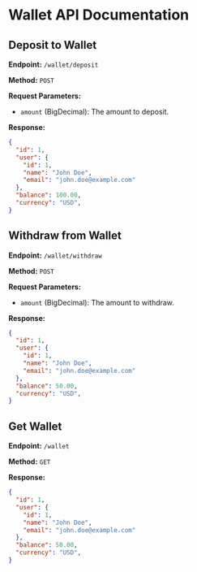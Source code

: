 # Wallet API Documentation

## Deposit to Wallet

**Endpoint:** `/wallet/deposit`

**Method:** `POST`

**Request Parameters:**
- `amount` (BigDecimal): The amount to deposit.

**Response:**
```json
{
  "id": 1,
  "user": {
    "id": 1,
    "name": "John Doe",
    "email": "john.doe@example.com"
  },
  "balance": 100.00,
  "currency": "USD",
}
```

## Withdraw from Wallet

**Endpoint:** `/wallet/withdraw`

**Method:** `POST`

**Request Parameters:**
- `amount` (BigDecimal): The amount to withdraw.

**Response:**
```json
{
  "id": 1,
  "user": {
    "id": 1,
    "name": "John Doe",
    "email": "john.doe@example.com"
  },
  "balance": 50.00,
  "currency": "USD",
}
```

## Get Wallet

**Endpoint:** `/wallet`

**Method:** `GET`

**Response:**
```json
{
  "id": 1,
  "user": {
    "id": 1,
    "name": "John Doe",
    "email": "john.doe@example.com"
  },
  "balance": 50.00,
  "currency": "USD",
}
```
